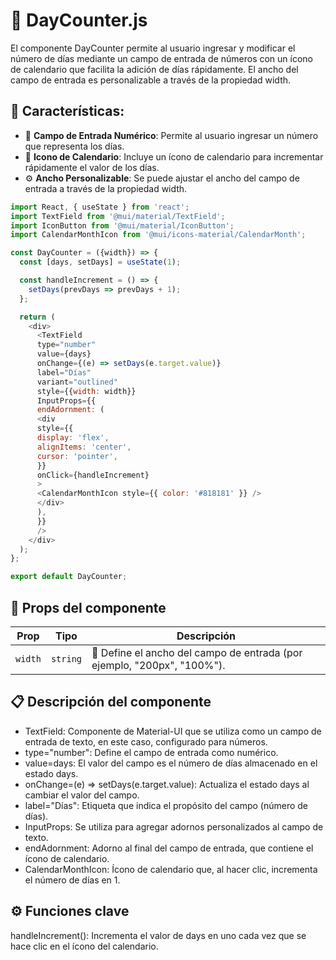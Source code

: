 # 📅 DayCounter.js

El componente DayCounter permite al usuario ingresar y modificar el número de días mediante un campo de entrada de números con un ícono de calendario que facilita la adición de días rápidamente. El ancho del campo de entrada es personalizable a través de la propiedad width.

## 🎯 Características:

- 🔢 **Campo de Entrada Numérico**: Permite al usuario ingresar un número que representa los días.
- 📅 **Icono de Calendario**: Incluye un ícono de calendario para incrementar rápidamente el valor de los días.
- ⚙️ **Ancho Personalizable**: Se puede ajustar el ancho del campo de entrada a través de la propiedad width.


```js
import React, { useState } from 'react';
import TextField from '@mui/material/TextField';
import IconButton from '@mui/material/IconButton';
import CalendarMonthIcon from '@mui/icons-material/CalendarMonth';

const DayCounter = ({width}) => {
  const [days, setDays] = useState(1);

  const handleIncrement = () => {
    setDays(prevDays => prevDays + 1);
  };

  return (
    <div>
      <TextField
      type="number"
      value={days}
      onChange={(e) => setDays(e.target.value)}
      label="Días"
      variant="outlined"
      style={{width: width}}
      InputProps={{
      endAdornment: (
      <div
      style={{
      display: 'flex',
      alignItems: 'center',
      cursor: 'pointer', 
      }}
      onClick={handleIncrement}
      >
      <CalendarMonthIcon style={{ color: '#818181' }} />
      </div>
      ),
      }}
      />
    </div>
  );
};

export default DayCounter;
```

## 🧩 Props del componente

| Prop     | Tipo     | Descripción                                                                 |
|----------|----------|-----------------------------------------------------------------------------|
| `width`  | `string` | 📏 Define el ancho del campo de entrada (por ejemplo, "200px", "100%").      |


## 📋 Descripción del componente

- TextField: Componente de Material-UI que se utiliza como un campo de entrada de texto, en este caso, configurado para números.
- type="number": Define el campo de entrada como numérico.
- value=days: El valor del campo es el número de días almacenado en el estado days.
- onChange=(e) => setDays(e.target.value): Actualiza el estado days al cambiar el valor del campo.
- label="Días": Etiqueta que indica el propósito del campo (número de días).
- InputProps: Se utiliza para agregar adornos personalizados al campo de texto.
- endAdornment: Adorno al final del campo de entrada, que contiene el ícono de calendario.
- CalendarMonthIcon: Ícono de calendario que, al hacer clic, incrementa el número de días en 1.

## ⚙️ Funciones clave

handleIncrement(): Incrementa el valor de days en uno cada vez que se hace clic en el ícono del calendario.